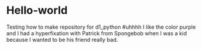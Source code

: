 # Hello-world
Testing how to make repository for d1_python
#uhhhh I like the color purple and I had a hyperfixation with Patrick from Spongebob when I was a kid because I wanted to be his friend really bad.
